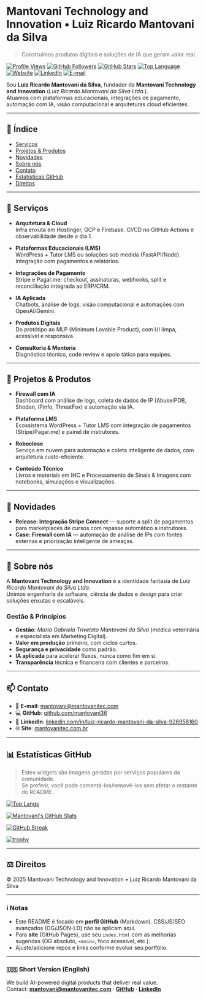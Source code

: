 # Mantovani Technology and Innovation • Luiz Ricardo Mantovani da Silva

> Construímos produtos digitais e soluções de IA que geram valor real.

[![Profile Views](https://komarev.com/ghpvc/?username=mantovani36&style=flat-square)](https://github.com/mantovani36)
[![GitHub Followers](https://img.shields.io/github/followers/mantovani36?label=seguidores&style=flat-square)](https://github.com/mantovani36?tab=followers)
[![GitHub Stars](https://img.shields.io/github/stars/mantovani36?affiliations=OWNER%2CCOLLABORATOR&style=flat-square&label=stars)](https://github.com/mantovani36?tab=stars)
[![Top Language](https://img.shields.io/github/languages/top/LuizRMSilva1973/educentral?style=flat-square)](https://github.com/LuizRMSilva1973/educentral)
[![Website](https://img.shields.io/badge/site-mantovanitec.com.br-0ea5e9?style=flat-square)](https://mantovanitec.com.br)
[![LinkedIn](https://img.shields.io/badge/LinkedIn-Luiz%20Ricardo%20Mantovani%20da%20Silva-0a66c2?style=flat-square&logo=linkedin&logoColor=white)](https://www.linkedin.com/in/luiz-ricardo-mantovani-da-silva-926958160/)
[![E-mail](https://img.shields.io/badge/email-mantovani%40mantovanitec.com-10b981?style=flat-square)](mailto:mantovani@mantovanitec.com)

Sou **Luiz Ricardo Mantovani da Silva**, fundador da **Mantovani Technology and Innovation** (*Luiz Ricardo Mantovani da Silva Ltda.*).  
Atuamos com plataformas educacionais, integrações de pagamento, automação com IA, visão computacional e arquiteturas cloud eficientes.

---

## 🧭 Índice
- [Serviços](#-serviços)
- [Projetos & Produtos](#-projetos--produtos)
- [Novidades](#-novidades)
- [Sobre nós](#-sobre-nós)
- [Contato](#-contato)
- [Estatísticas GitHub](#-estatísticas-github)
- [Direitos](#-direitos)

---

## 🚀 Serviços
- **Arquitetura & Cloud**  
  Infra enxuta em Hostinger, GCP e Firebase. CI/CD no GitHub Actions e observabilidade desde o dia 1.

- **Plataformas Educacionais (LMS)**  
  WordPress + Tutor LMS ou soluções sob medida (FastAPI/Node). Integração com pagamentos e relatórios.

- **Integrações de Pagamento**  
  Stripe e Pagar.me: checkout, assinaturas, webhooks, split e reconciliação integrada ao ERP/CRM.

- **IA Aplicada**  
  Chatbots, análise de logs, visão computacional e automações com OpenAI/Gemini.

- **Produtos Digitais**  
  Do protótipo ao MLP (Minimum Lovable Product), com UI limpa, acessível e responsiva.

- **Consultoria & Mentoria**  
  Diagnóstico técnico, code review e apoio tático para equipes.

---

## 📂 Projetos & Produtos
- **Firewall com IA**  
  Dashboard com análise de logs, coleta de dados de IP (AbuseIPDB, Shodan, IPinfo, ThreatFox) e automação via IA.

- **Plataforma LMS**  
  Ecossistema WordPress + Tutor LMS com integração de pagamentos (Stripe/Pagar.me) e painel de instrutores.

- **Roboclose**  
  Serviço em nuvem para automação e coleta inteligente de dados, com arquitetura custo-eficiente.

- **Conteúdo Técnico**  
  Livros e materiais em IHC e Processamento de Sinais & Imagens com notebooks, simulações e visualizações.

---

## 📰 Novidades
- **Release: Integração Stripe Connect** — suporte a split de pagamentos para marketplaces de cursos com repasse automático a instrutores.  
- **Case: Firewall com IA** — automação de análise de IPs com fontes externas e priorização inteligente de ameaças.

---

## 👥 Sobre nós
A **Mantovani Technology and Innovation** é a identidade fantasia de *Luiz Ricardo Mantovani da Silva Ltda.*  
Unimos engenharia de software, ciência de dados e design para criar soluções enxutas e escaláveis.

### Gestão & Princípios
- **Gestão**: *Maria Gabriela Trivelato Mantovani da Silva* (médica veterinária e especialista em Marketing Digital).  
- **Valor em produção** primeiro, com ciclos curtos.  
- **Segurança e privacidade** como padrão.  
- **IA aplicada** para acelerar fluxos, nunca como fim em si.  
- **Transparência** técnica e financeira com clientes e parceiros.  

---

## 📫 Contato
- 📧 **E-mail**: [mantovani@mantovanitec.com](mailto:mantovani@mantovanitec.com)  
- 💻 **GitHub**: [github.com/mantovani36](https://github.com/mantovani36)  
- 🔗 **LinkedIn**: [linkedin.com/in/luiz-ricardo-mantovani-da-silva-926958160](https://www.linkedin.com/in/luiz-ricardo-mantovani-da-silva-926958160/)  
- 🌐 **Site**: [mantovanitec.com.br](https://mantovanitec.com.br)

---

## 📊 Estatísticas GitHub

> Estes widgets são imagens geradas por serviços populares da comunidade.  
> Se preferir, você pode comentá-los/removê-los sem afetar o restante do README.

<!-- Linguagens mais usadas (por repositórios públicos) -->
[![Top Langs](https://github-readme-stats.vercel.app/api/top-langs/?username=mantovani36&layout=compact&langs_count=8&hide_title=true)](https://github.com/anuraghazra/github-readme-stats)

<!-- Stats gerais -->
[![Mantovani's GitHub Stats](https://github-readme-stats.vercel.app/api?username=mantovani36&show_icons=true&hide_title=true&include_all_commits=true&count_private=true)](https://github.com/anuraghazra/github-readme-stats)

<!-- Streak -->
[![GitHub Streak](https://streak-stats.demolab.com?user=mantovani36&hide_longest_streak=true&hide_current_streak=true)](https://git.io/streak-stats)

<!-- Troféus (opcional) -->
[![trophy](https://github-profile-trophy.vercel.app/?username=mantovani36&theme=flat&no-frame=true&no-bg=true&margin-w=8&title=Commit,Issues,PullRequest,Stars,Repositories)](https://github.com/ryo-ma/github-profile-trophy)

---

## ⚖️ Direitos
© 2025 Mantovani Technology and Innovation • Luiz Ricardo Mantovani da Silva

---

### ℹ️ Notas
- Este README é focado em **perfil GitHub** (Markdown). CSS/JS/SEO avançados (OG/JSON-LD) não se aplicam aqui.  
- Para **site** (GitHub Pages), use seu `index.html` com as melhorias sugeridas (OG absoluto, `<main>`, foco acessível, etc.).  
- Ajuste/adicione repos e links conforme evoluir seu portfólio.

---

### 🇺🇸 Short Version (English)
We build AI-powered digital products that deliver real value.  
Contact: **[mantovani@mantovanitec.com](mailto:mantovani@mantovanitec.com)** · **[GitHub](https://github.com/mantovani36)** · **[LinkedIn](https://www.linkedin.com/in/luiz-ricardo-mantovani-da-silva-926958160/)**

